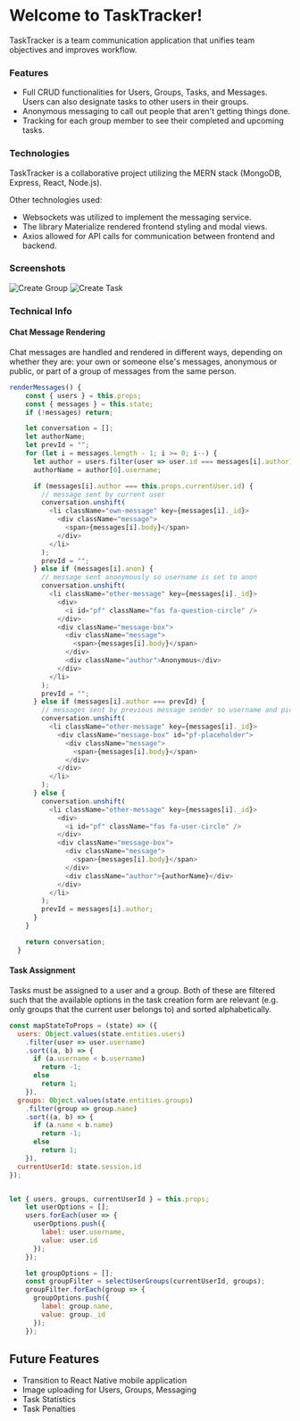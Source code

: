 # Welcome to TaskTracker!

TaskTracker is a team communication application that unifies team objectives and improves workflow.



### Features

+ Full CRUD functionalities for Users, Groups, Tasks, and Messages. Users can also designate tasks to other users in their groups.
+ Anonymous messaging to call out people that aren't getting things done.
+ Tracking for each group member to see their completed and upcoming tasks.

### Technologies
TaskTracker is a collaborative project utilizing the MERN stack (MongoDB, Express, React, Node.js).

Other technologies used:
+ Websockets was utilized to implement the messaging service. 
+ The library Materialize rendered frontend styling and modal views.
+ Axios allowed for API calls for communication between frontend and backend.

### Screenshots

![Create Group](https://github.com/schen13/TaskTracker/blob/master/docs/wireframe1.png)
![Create Task](https://github.com/schen13/TaskTracker/blob/master/docs/wireframe2.png)

### Technical Info

#### Chat Message Rendering
Chat messages are handled and rendered in different ways, depending on whether they are: your own or someone else's messages, anonymous or public, or part of a group of messages from the same person.

```js
renderMessages() {
    const { users } = this.props;
    const { messages } = this.state;
    if (!messages) return;

    let conversation = [];
    let authorName;
    let prevId = "";
    for (let i = messages.length - 1; i >= 0; i--) {
      let author = users.filter(user => user.id === messages[i].author);
      authorName = author[0].username;

      if (messages[i].author === this.props.currentUser.id) {
        // message sent by current user
        conversation.unshift(
          <li className="own-message" key={messages[i]._id}>
            <div className="message">
              <span>{messages[i].body}</span>
            </div>
          </li>
        );
        prevId = "";
      } else if (messages[i].anon) {
        // message sent anonymously so username is set to anon
        conversation.unshift(
          <li className="other-message" key={messages[i]._id}>
            <div>
              <i id="pf" className="fas fa-question-circle" />
            </div>
            <div className="message-box">
              <div className="message">
                <span>{messages[i].body}</span>
              </div>
              <div className="author">Anonymous</div>
            </div>
          </li>
        );
        prevId = "";
      } else if (messages[i].author === prevId) {
        // messages sent by previous message sender so username and picture arent shown again
        conversation.unshift(
          <li className="other-message" key={messages[i]._id}>
            <div className="message-box" id="pf-placeholder">
              <div className="message">
                <span>{messages[i].body}</span>
              </div>
            </div>
          </li>
        );
      } else {
        conversation.unshift(
          <li className="other-message" key={messages[i]._id}>
            <div>
              <i id="pf" className="fas fa-user-circle" />
            </div>
            <div className="message-box">
              <div className="message">
                <span>{messages[i].body}</span>
              </div>
              <div className="author">{authorName}</div>
            </div>
          </li>
        );
        prevId = messages[i].author;
      }
    }

    return conversation;
  }
```

#### Task Assignment
Tasks must be assigned to a user and a group. Both of these are filtered such that the available options in the task creation form are relevant (e.g. only groups that the current user belongs to) and sorted alphabetically.

```js
const mapStateToProps = (state) => ({
  users: Object.values(state.entities.users)
    .filter(user => user.username)
    .sort((a, b) => {
      if (a.username < b.username)
        return -1;
      else
        return 1;
    }),
  groups: Object.values(state.entities.groups)
    .filter(group => group.name)
    .sort((a, b) => {
      if (a.name < b.name)
        return -1;
      else
        return 1;
    }),
  currentUserId: state.session.id
});


let { users, groups, currentUserId } = this.props;
    let userOptions = [];
    users.forEach(user => {
      userOptions.push({
        label: user.username,
        value: user.id
      });
    });

    let groupOptions = [];
    const groupFilter = selectUserGroups(currentUserId, groups);
    groupFilter.forEach(group => {
      groupOptions.push({
        label: group.name,
        value: group._id
      });
    });
```


## Future Features

+ Transition to React Native mobile application
+ Image uploading for Users, Groups, Messaging
+ Task Statistics
+ Task Penalties
